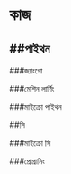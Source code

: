 # কাজ

## ##পাইথন

\###জ্যাংগো

\###মেশিন লার্ণিং

\###মাইক্রো পাইথন

\##সি

\###মাইক্রো সি

\###প্রোগ্রামিং
